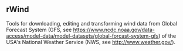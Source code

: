 rWind
-----
Tools for downloading, editing and transforming wind data from Global Forecast System (GFS, see <https://www.ncdc.noaa.gov/data-access/model-data/model-datasets/global-forcast-system-gfs>) of the USA's National Weather Service (NWS, see <http://www.weather.gov/>).


